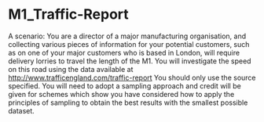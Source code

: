 # M1_Traffic-Report
A scenario: You are a director of a major manufacturing organisation, and collecting various pieces of information for your potential customers, such as on one of your major customers who is based in London, will require delivery lorries to travel the length of the M1. You will investigate the speed on this road using the data available at http://www.trafficengland.com/traffic-report You should only use the source specified. You will need to adopt a sampling approach and credit will be given for schemes which show you have considered how to apply the principles of sampling to obtain the best results with the smallest possible dataset.
